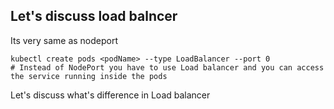 ## Let's discuss load balncer 

Its very same as nodeport 

``` 
kubectl create pods <podName> --type LoadBalancer --port 0
# Instead of NodePort you have to use Load balancer and you can access the service running inside the pods
```
Let's discuss what's difference in Load balancer <br />


